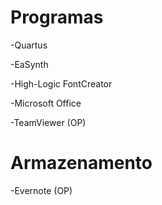 Programas
=========
-Quartus

-EaSynth

-High-Logic FontCreator

-Microsoft Office

-TeamViewer (OP)

Armazenamento
=========
-Evernote (OP)
